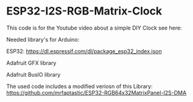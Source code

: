 # ESP32-I2S-RGB-Matrix-Clock


This code is for the Youtube video about a simple DIY Clock see here:


Needed library's for Arduino:

ESP32: https://dl.espressif.com/dl/package_esp32_index.json

Adafruit GFX library

Adafruit BusIO library

The used code includes a modified veriosn of this Library:
https://github.com/mrfaptastic/ESP32-RGB64x32MatrixPanel-I2S-DMA
